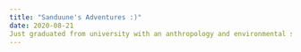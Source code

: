 ```yaml
---
title: "Sanduune's Adventures :)"
date: 2020-08-21
Just graduated from university with an anthropology and environmental science major. Feeling pretty lost so I'm testing the waters with coding :)
---
```

